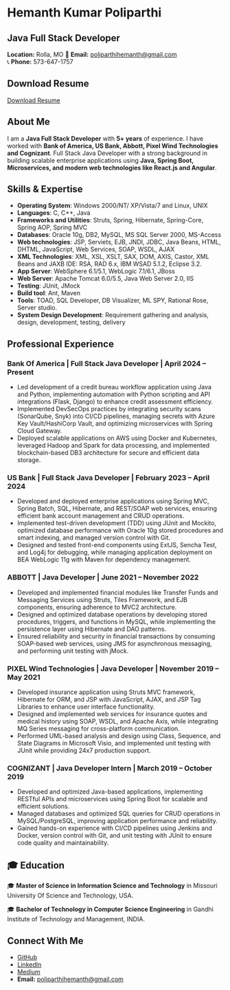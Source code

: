 # Hemanth Kumar Poliparthi

## Java Full Stack Developer  
**Location:** Rolla, MO 
📧 **Email:** poliparthihemanth@gmail.com  
📞 **Phone:** 573-647-1757 

## Download Resume  
 [Download Resume]()

##  About Me  
I am a **Java Full Stack Developer** with **5+ years** of experience. I have worked with **Bank of America, US Bank, Abbott, Pixel Wind Technologies and Cognizant**. Full Stack Java Developer with a strong background in building scalable enterprise applications using **Java, Spring Boot, Microservices, and modern web technologies like React.js and Angular**.


##  Skills & Expertise  
- **Operating System**: Windows 2000/NT/ XP/Vista/7 and Linux, UNIX
- **Languages**: C, C++, Java
- **Frameworks and Utilities**: Struts, Spring, Hibernate, Spring-Core, Spring AOP, Spring MVC
- **Databases**: Oracle 10g, DB2, MySQL, MS SQL Server 2000, MS-Access
- **Web technologies**: JSP, Serviets, EJB, JNDI, JDBC, Java Beans, HTML, DHTML, JavaScript, Web Services, SOAP, WSDL, AJAX
- **XML Technologies**: XML, XSL, XSLT, SAX, DOM, AXIS, Castor, XML Beans and JAXB IDE: RSA, RAD 6.x, IBM WSAD 5.1.2, Eclipse 3.2.
- **App Server**: WebSphere 6.1/5.1, WebLogic 7.1/6.1, JBoss
- **Web Server**: Apache Tomcat 6.0/5.5, Java Web Server 2.0, IIS
- **Testing**: JUnit, JMock
- **Build tool**: Ant, Maven
- **Tools**: TOAD, SQL Developer, DB Visualizer, ML SPY, Rational Rose, Server studio.
- **System Design Development**: Requirement gathering and analysis, design, development, testing, delivery


##  Professional Experience  

### **Bank Of America | Full Stack Java Developer | April 2024 – Present**  
- Led development of a credit bureau workflow application using Java and Python, implementing automation with Python scripting and API integrations (Flask, Django) to enhance credit assessment efficiency.
- Implemented DevSecOps practices by integrating security scans (SonarQube, Snyk) into CI/CD pipelines, managing secrets with Azure Key Vault/HashiCorp Vault, and optimizing microservices with Spring Cloud Gateway.
- Deployed scalable applications on AWS using Docker and Kubernetes, leveraged Hadoop and Spark for data processing, and implemented blockchain-based DB3 architecture for secure and efficient data storage.

### **US Bank | Full Stack Java Developer | February 2023 – April 2024**  
- Developed and deployed enterprise applications using Spring MVC, Spring Batch, SQL, Hibernate, and REST/SOAP web services, ensuring efficient bank account management and CRUD operations.
- Implemented test-driven development (TDD) using JUnit and Mockito, optimized database performance with Oracle 10g stored procedures and smart indexing, and managed version control with Git.
- Designed and tested front-end components using ExtJS, Sencha Test, and Log4j for debugging, while managing application deployment on BEA WebLogic 11g with Maven for dependency management.

### **ABBOTT | Java Developer | June 2021 – November 2022**  
- Developed and implemented financial modules like Transfer Funds and Messaging Services using Struts, Tiles Framework, and EJB components, ensuring adherence to MVC2 architecture.
- Designed and optimized database operations by developing stored procedures, triggers, and functions in MySQL, while implementing the persistence layer using Hibernate and DAO patterns.
- Ensured reliability and security in financial transactions by consuming SOAP-based web services, using JMS for asynchronous messaging, and performing unit testing with jMock.

### **PIXEL Wind Technologies | Java Developer | November 2019 – May 2021**  
- Developed insurance application using Struts MVC framework, Hibernate for ORM, and JSP with JavaScript, AJAX, and JSP Tag Libraries to enhance user interface functionality.
- Designed and implemented web services for insurance quotes and medical history using SOAP, WSDL, and Apache Axis, while integrating MQ Series messaging for cross-platform communication.
- Performed UML-based analysis and design using Class, Sequence, and State Diagrams in Microsoft      Visio, and implemented unit testing with JUnit while providing 24x7 production support.

### **COGNIZANT | Java Developer Intern | March 2019 – October 2019**  
- Developed and optimized Java-based applications, implementing RESTful APIs and microservices using Spring Boot for scalable and efficient solutions.
- Managed databases and optimized SQL queries for CRUD operations in MySQL/PostgreSQL, improving application performance and reliability.
- Gained hands-on experience with CI/CD pipelines using Jenkins and Docker, version control with Git, and unit testing with JUnit to ensure code quality and maintainability.

## 🎓 Education  
🎓 **Master of Science in Information Science and Technology** in Missouri University Of Science       and Technology, USA.

🎓 **Bachelor of Technology in Computer Science Engineering** in Gandhi Institute of Technology and    Management, INDIA.  
  

## Connect With Me  
-  [GitHub](https://github.com/hemanth2302)  
-  [LinkedIn](https://www.linkedin.com/in/hemanth-kumar-poliparthi-309867250/)  
-  [Medium](https://medium.com/@poliparthihemanth)  
- **Email:** poliparthihemanth@gmail.com  
